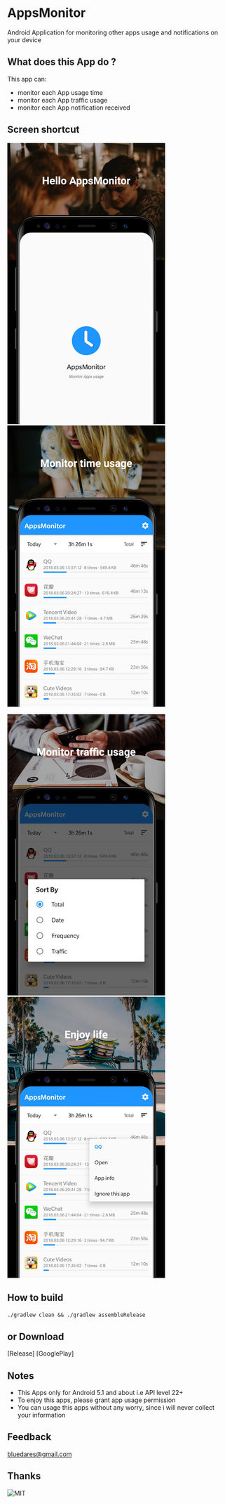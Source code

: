 # AppsMonitor
Android Application for monitoring other apps usage and notifications on your device

## What does this App do ?

This app can:

- monitor each App usage time
- monitor each App traffic usage
- monitor each App notification received

## Screen shortcut

![1](images/1.png)
![2](images/2.png)

![3](images/3.png)
![4](images/4.png)

## How to build

`./gradlew clean && ./gradlew assembleRelease`

## or Download

[Release]
[GooglePlay]

## Notes

- This Apps only for Android 5.1 and about i.e API level 22+
- To enjoy this apps, please grant app usage permission
- You can usage this apps without any worry, since i will never collect your information

## Feedback
bluedares@gmail.com

## Thanks
![MIT](https://img.shields.io/npm/l/vue.svg)
